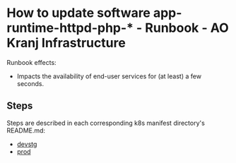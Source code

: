 # How to update software app-runtime-httpd-php-* - Runbook - AO Kranj Infrastructure

Runbook effects:
* Impacts the availability of end-user services for (at least) a few seconds.



## Steps

Steps are described in each corresponding k8s manifest directory's README.md:
* [devstg](../../k8s/app-runtime-httpd-php-devstg/README.md)
* [prod](../../k8s/app-runtime-httpd-php-prod/README.md)
